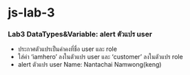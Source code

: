 # js-lab-3
### Lab3 DataTypes&Variable: alert ตัวแปร user
- ประกาศตัวแปรเป็นค่าคงที่ชื่อ user และ role
- ใส่ค่า ‘iamhero’ ลงในตัวแปร user และ ‘customer’ ลงในตัวแปร role
- alert ตัวแปร user
Name: Nantachai Namwong(keng)